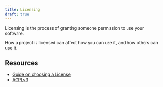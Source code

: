 ```yaml
---
title: Licensing
draft: true
---
```

Licensing is the process of granting someone permission to use your software.

How a project is licensed can affect how you can use it, and how others can use it.

## Resources
- [Guide on choosing a License](https://choosealicense.com/)
- [AGPLv3](https://www.gnu.org/licenses/agpl-3.0.en.html)

